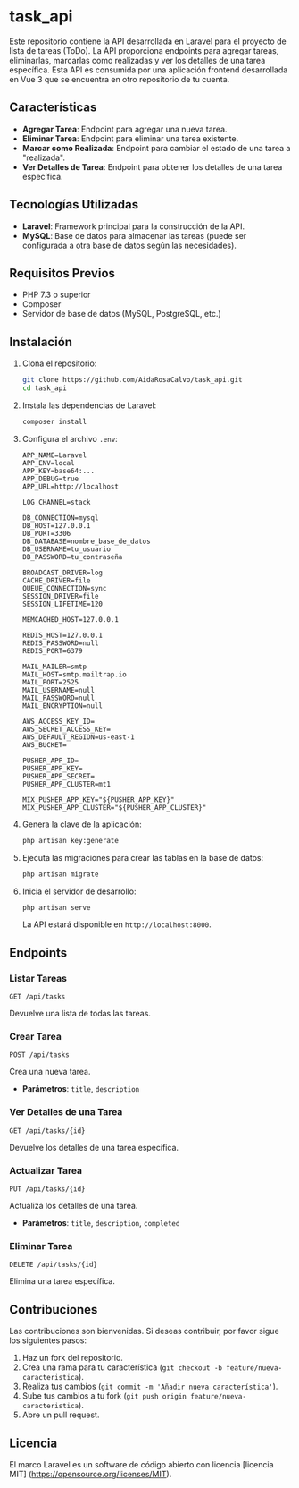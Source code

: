 # task_api

Este repositorio contiene la API desarrollada en Laravel para el proyecto de lista de tareas (ToDo). La API proporciona endpoints para agregar tareas, eliminarlas, marcarlas como realizadas y ver los detalles de una tarea específica. Esta API es consumida por una aplicación frontend desarrollada en Vue 3 que se encuentra en otro repositorio de tu cuenta.

## Características

- **Agregar Tarea**: Endpoint para agregar una nueva tarea.
- **Eliminar Tarea**: Endpoint para eliminar una tarea existente.
- **Marcar como Realizada**: Endpoint para cambiar el estado de una tarea a "realizada".
- **Ver Detalles de Tarea**: Endpoint para obtener los detalles de una tarea específica.

## Tecnologías Utilizadas

- **Laravel**: Framework principal para la construcción de la API.
- **MySQL**: Base de datos para almacenar las tareas (puede ser configurada a otra base de datos según las necesidades).

## Requisitos Previos

- PHP 7.3 o superior
- Composer
- Servidor de base de datos (MySQL, PostgreSQL, etc.)

## Instalación

1. Clona el repositorio:
    ```sh
    git clone https://github.com/AidaRosaCalvo/task_api.git
    cd task_api
    ```

2. Instala las dependencias de Laravel:
    ```sh
    composer install
    ```

3. Configura el archivo `.env`:
    ```plaintext
    APP_NAME=Laravel
    APP_ENV=local
    APP_KEY=base64:...
    APP_DEBUG=true
    APP_URL=http://localhost

    LOG_CHANNEL=stack

    DB_CONNECTION=mysql
    DB_HOST=127.0.0.1
    DB_PORT=3306
    DB_DATABASE=nombre_base_de_datos
    DB_USERNAME=tu_usuario
    DB_PASSWORD=tu_contraseña

    BROADCAST_DRIVER=log
    CACHE_DRIVER=file
    QUEUE_CONNECTION=sync
    SESSION_DRIVER=file
    SESSION_LIFETIME=120

    MEMCACHED_HOST=127.0.0.1

    REDIS_HOST=127.0.0.1
    REDIS_PASSWORD=null
    REDIS_PORT=6379

    MAIL_MAILER=smtp
    MAIL_HOST=smtp.mailtrap.io
    MAIL_PORT=2525
    MAIL_USERNAME=null
    MAIL_PASSWORD=null
    MAIL_ENCRYPTION=null

    AWS_ACCESS_KEY_ID=
    AWS_SECRET_ACCESS_KEY=
    AWS_DEFAULT_REGION=us-east-1
    AWS_BUCKET=

    PUSHER_APP_ID=
    PUSHER_APP_KEY=
    PUSHER_APP_SECRET=
    PUSHER_APP_CLUSTER=mt1

    MIX_PUSHER_APP_KEY="${PUSHER_APP_KEY}"
    MIX_PUSHER_APP_CLUSTER="${PUSHER_APP_CLUSTER}"
    ```

4. Genera la clave de la aplicación:
    ```sh
    php artisan key:generate
    ```

5. Ejecuta las migraciones para crear las tablas en la base de datos:
    ```sh
    php artisan migrate
    ```

6. Inicia el servidor de desarrollo:
    ```sh
    php artisan serve
    ```

    La API estará disponible en `http://localhost:8000`.

## Endpoints

### Listar Tareas

```http
GET /api/tasks
```
Devuelve una lista de todas las tareas.

### Crear Tarea

```http
POST /api/tasks
```
Crea una nueva tarea.
- **Parámetros**: `title`, `description`

### Ver Detalles de una Tarea

```http
GET /api/tasks/{id}
```
Devuelve los detalles de una tarea específica.

### Actualizar Tarea

```http
PUT /api/tasks/{id}
```
Actualiza los detalles de una tarea.
- **Parámetros**: `title`, `description`, `completed`

### Eliminar Tarea

```http
DELETE /api/tasks/{id}
```
Elimina una tarea específica.

## Contribuciones

Las contribuciones son bienvenidas. Si deseas contribuir, por favor sigue los siguientes pasos:

1. Haz un fork del repositorio.
2. Crea una rama para tu característica (`git checkout -b feature/nueva-caracteristica`).
3. Realiza tus cambios (`git commit -m 'Añadir nueva característica'`).
4. Sube tus cambios a tu fork (`git push origin feature/nueva-caracteristica`).
5. Abre un pull request.

## Licencia

El marco Laravel es un software de código abierto con licencia [licencia MIT] (https://opensource.org/licenses/MIT).
